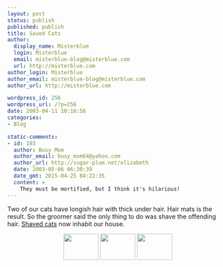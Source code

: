 ```yaml
---
layout: post
status: publish
published: publish
title: Saved Cats
author:
  display_name: Misterblue
  login: Misterblue
  email: misterblue-blog@misterblue.com
  url: http://misterblue.com
author_login: Misterblue
author_email: misterblue-blog@misterblue.com
author_url: http://misterblue.com

wordpress_id: 256
wordpress_url: /?p=256
date: 2003-04-11 10:16:58
categories:
- Blog

static-comments:
- id: 103
  author: Busy Mom
  author_email: busy_mom64@yahoo.com
  author_url: http://sugar-plum.net/elizabeth
  date: 2003-05-06 06:30:39
  date_gmt: 2015-04-25 04:22:35
  content: >
    They must be mortified, but I think it's hilarious!
---
```

<p>
Two of our cats have longish hair with thick under hair.  Hair mats is the result.  So the groomer said the only thing to do was shave the offending hair.
<a href="http://pics.misterblue.com/20030411-ShavedCats">Shaved cats</a>
now inhabit our house.
</p>
<center>
<a href="http://pics.misterblue.com/onepic//20030411-ShavedCats//w640/h480/IMG_0203.jpg" target="onepic">
<img src="http://pics.misterblue.com/20030411-ShavedCats//80/60/IMG_0203.jpg" height="60" width="80" alt=""/></a>
<a href="http://pics.misterblue.com/onepic//20030411-ShavedCats//w640/h480/IMG_0211.jpg" target="onepic">
<img src="http://pics.misterblue.com/20030411-ShavedCats//80/60/IMG_0211.jpg" height="60" width="80" alt=""/></a>
<a href="http://pics.misterblue.com/onepic//20030411-ShavedCats//w640/h480/IMG_0219.jpg" target="onepic">
<img src="http://pics.misterblue.com/20030411-ShavedCats//80/60/IMG_0219.jpg" height="60" width="80" alt=""/></a>
</center>
